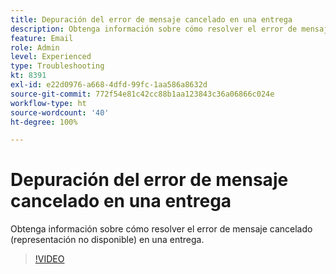 ```yaml
---
title: Depuración del error de mensaje cancelado en una entrega
description: Obtenga información sobre cómo resolver el error de mensaje cancelado (representación no disponible) en una entrega.
feature: Email
role: Admin
level: Experienced
type: Troubleshooting
kt: 8391
exl-id: e22d0976-a668-4dfd-99fc-1aa586a8632d
source-git-commit: 772f54e81c42cc88b1aa123843c36a06866c024e
workflow-type: ht
source-wordcount: '40'
ht-degree: 100%

---
```


# Depuración del error de mensaje cancelado en una entrega

Obtenga información sobre cómo resolver el error de mensaje cancelado (representación no disponible) en una entrega.

>[!VIDEO](https://video.tv.adobe.com/v/335895?quality=12)
